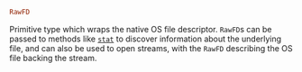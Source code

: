 ```julia
RawFD
```

Primitive type which wraps the native OS file descriptor. `RawFD`s can be passed to methods like [`stat`](@ref) to discover information about the underlying file, and can also be used to open streams, with the `RawFD` describing the OS file backing the stream.
